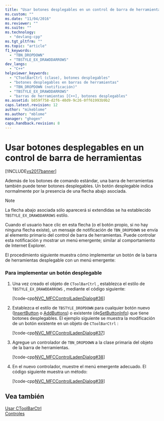 ```yaml
---
title: "Usar botones desplegables en un control de barra de herramientas | Microsoft Docs"
ms.custom: ""
ms.date: "11/04/2016"
ms.reviewer: ""
ms.suite: ""
ms.technology: 
  - "devlang-cpp"
ms.tgt_pltfrm: ""
ms.topic: "article"
f1_keywords: 
  - "TBN_DROPDOWN"
  - "TBSTYLE_EX_DRAWDDARROWS"
dev_langs: 
  - "C++"
helpviewer_keywords: 
  - "CToolBarCtrl (clase), botones desplegables"
  - "botones desplegables en barras de herramientas"
  - "TBN_DROPDOWN (notificación)"
  - "TBSTYLE_EX_DRAWDDARROWS"
  - "barras de herramientas [C++], botones desplegables"
ms.assetid: b859f758-d2f6-40d9-9c26-0ff61993b9b2
caps.latest.revision: 12
author: "mikeblome"
ms.author: "mblome"
manager: "ghogen"
caps.handback.revision: 8
---
```

# Usar botones desplegables en un control de barra de herramientas
[!INCLUDE[vs2017banner](../assembler/inline/includes/vs2017banner.md)]

Además de los botones de comando estándar, una barra de herramientas también puede tener botones desplegables.  Un botón desplegable indica normalmente por la presencia de una flecha abajo asociada.  
  
> [!NOTE]
>  La flecha abajo asociada sólo aparecerá si extendidas se ha establecido `TBSTYLE_EX_DRAWDDARROWS` estilo.  
  
 Cuando el usuario hace clic en esta flecha \(o el botón propio, si no hay ninguna flecha existe\), un mensaje de notificación de `TBN_DROPDOWN` se envía al elemento primario del control de barra de herramientas.  Puede controlar esta notificación y mostrar un menú emergente; similar al comportamiento de Internet Explorer.  
  
 El procedimiento siguiente muestra cómo implementar un botón de la barra de herramientas desplegable con un menú emergente:  
  
### Para implementar un botón desplegable  
  
1.  Una vez creado el objeto de `CToolBarCtrl` , establezca el estilo de `TBSTYLE_EX_DRAWDDARROWS` , mediante el código siguiente:  
  
     [!code-cpp[NVC_MFCControlLadenDialog#36](../mfc/codesnippet/CPP/using-drop-down-buttons-in-a-toolbar-control_1.cpp)]  
  
2.  Establezca el estilo de `TBSTYLE_DROPDOWN` para cualquier botón nuevo \([InsertButton](../Topic/CToolBarCtrl::InsertButton.md) o [AddButtons](../Topic/CToolBarCtrl::AddButtons.md)\) o existente \(de[SetButtonInfo](../Topic/CToolBarCtrl::SetButtonInfo.md)\) que tiene botones desplegables.  El ejemplo siguiente se muestra la modificación de un botón existente en un objeto de `CToolBarCtrl` :  
  
     [!code-cpp[NVC_MFCControlLadenDialog#37](../mfc/codesnippet/CPP/using-drop-down-buttons-in-a-toolbar-control_2.cpp)]  
  
3.  Agregue un controlador de `TBN_DROPDOWN` a la clase primaria del objeto de la barra de herramientas.  
  
     [!code-cpp[NVC_MFCControlLadenDialog#38](../mfc/codesnippet/CPP/using-drop-down-buttons-in-a-toolbar-control_3.cpp)]  
  
4.  En el nuevo controlador, muestre el menú emergente adecuado.  El código siguiente muestra un método:  
  
     [!code-cpp[NVC_MFCControlLadenDialog#39](../mfc/codesnippet/CPP/using-drop-down-buttons-in-a-toolbar-control_4.cpp)]  
  
## Vea también  
 [Usar CToolBarCtrl](../mfc/using-ctoolbarctrl.md)   
 [Controles](../mfc/controls-mfc.md)